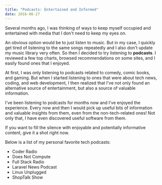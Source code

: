 ```yaml
---
title: "Podcasts: Entertained and Informed"
date: 2016-06-27
---
```


Several months ago, I was thinking of ways to keep myself occupied and entertained with media that I don't need to keep my eyes on.

An obvious option would be to just listen to music. But in my case, I quickly get tired of listening to the same songs repeatedly and I also don't update my music library very often. So then I decided to try listening to **podcasts**. I reviewed a few top charts, browsed recommendations on some sites, and I easily found ones that I enjoyed.

At first, I was only listening to podcasts related to comedy, comic books, and gaming. But when I started listening to ones that were about tech news, coding, and web development, I then realized that I've not only found an alternative source of entertainment, but also a source of valuable information.

I've been listening to podcasts for months now and I've enjoyed the experience. Every now and then I would pick up useful bits of information and valuable insights from them, even from the non-tech-related ones! Not only that, I have even discovered useful software from them.

If you want to fill the silence with enjoyable and potentially informative content, give it a shot right now.

Below is a list of my personal favorite tech podcasts:

- Coder Radio
- Does Not Compute
- Full Stack Radio
- Laravel News Podcast
- Linux Unplugged
- ShopTalk Show
